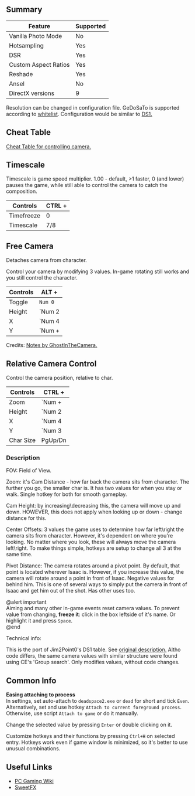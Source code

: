 
## Summary

Feature | Supported
--|--
Vanilla Photo Mode | No
Hotsampling | Yes
DSR | Yes
Custom Aspect Ratios | Yes
Reshade | Yes 
Ansel | No
DirectX versions | 9

Resolution can be changed in configuration file. GeDoSaTo is supported according to [whitelist](https://github.com/PeterTh/gedosato/blob/master/pack/config/whitelist.txt#L52). 
Configuration would be similar to [DS1.](https://steamcommunity.com/sharedfiles/filedetails/?id=604010024) 

## Cheat Table

[Cheat Table for controlling camera.](../CheatTables/deadspace2_camera.CT)

## Timescale

Timescale is game speed multiplier. 1.00 - default, >1 faster, 0 (and lower) pauses the game, while still able to control the camera to catch the composition. 

Controls|CTRL +
--|--
Timefreeze|0
Timescale|7/8

## Free Camera
Detaches camera from character. 

Control your camera by modifying 3 values. In-game rotating still works and you still control the character. 

Controls|ALT +
--|--
Toggle|`Num 0` 
Height|`Num 2|8`
X|`Num 4|6`
Y|`Num +|-`

Credits: [Notes by GhostInTheCamera.](https://github.com/ghostinthecamera/PhotomodeCheatTables/blob/master/WIP/Dead%20Space%202/notes.txt)

## Relative Camera Control
Control the camera position, relative to char. 

Controls|CTRL +
--|--
Zoom|`Num +|-` 
Height|`Num 2|8`
X|`Num 4|6`
Y|`Num 3|9`
Char Size|PgUp/Dn


### Description

FOV: Field of View.

Zoom: it's Cam Distance - how far back the camera sits from character. The further you go, the smaller char is. It has two values for when you stay or walk. Single hotkey for both for smooth gameplay.

Cam Height: by increasing\decreasing this, the camera will move up and down. HOWEVER, this does not apply when looking up or down - change distance for this.

Center Offsets: 3 values the game uses to determine how far left\right the camera sits from character. However, it's dependent on where you're looking. No matter where you look, these will always move the camera left\right. To make things simple, hotkeys are setup to change all 3 at the same time.

Pivot Distance: The camera rotates around a pivot point. By default, that point is located wherever Isaac is. However, if you increase this value, the camera will rotate around a point in front of Isaac. Negative values for behind him. This is one of several ways to simply put the camera in front of Isaac and get him out of the shot. Has other uses too.

@alert important  
Aiming and many other in-game events reset camera values. To prevent value from changing, **freeze it**: click in the box leftside of it's name. Or highlight it and press `Space`.  
@end

Technical info: 

This is the port of Jim2Point0's DS1 table. See [original description.](https://web.archive.org/web/20141021190640/flickr.com/groups/deadendthrills/discuss/72157631765632995/) Altho code differs, the same camera values with similar structure were found using CE's 'Group search'. Only modifies values, without code changes.

## Common Info

**Easing attaching to process**  
In settings, set auto-attach to `deadspace2.exe` or `dead` for short and tick `Even`.  
Alternatively, set and use hotkey `Attach to current foreground process`.  
Otherwise, use script `Attach to game` or do it manually.

Change the selected value by pressing `Enter` or double clicking on it.

Customize hotkeys and their functions by pressing `Ctrl+H` on selected entry. Hotkeys work even if game window is minimized, so it's better to use unusual combinations.

## Useful Links

- [PC Gaming Wiki](https://www.pcgamingwiki.com/wiki/Dead_Space_2)
- [SweetFX](https://sfx.thelazy.net/games/game/30/)
